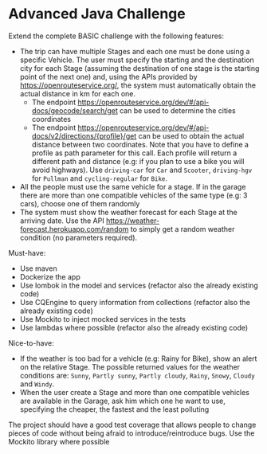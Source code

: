 # Advanced Java Challenge

Extend the complete BASIC challenge with the following features:

- The trip can have multiple Stages and each one must be done using a specific Vehicle. The user must specify the starting and the destination city for each Stage (assuming the destination of one stage is the starting point of the next one) and,
  using the APIs provided by https://openrouteservice.org/, the system must automatically obtain the actual distance in km for each one.
  - The endpoint https://openrouteservice.org/dev/#/api-docs/geocode/search/get can be used to determine the cities coordinates
  - The endpoint https://openrouteservice.org/dev/#/api-docs/v2/directions/{profile}/get can be used to obtain the actual distance between two coordinates. Note that you have to define a profile as path parameter for this call. Each profile will return a different path and distance (e.g: if you plan to use a bike you will avoid highways). Use `driving-car` for `Car` and `Scooter`, `driving-hgv` for `Pullman` and `cycling-regular` for `Bike`.
- All the people must use the same vehicle for a stage. If in the garage there are more than one compatible vehicles of the same type (e.g: 3 cars), choose one of them randomly
- The system must show the weather forecast for each Stage at the arriving date. Use the API https://weather-forecast.herokuapp.com/random to simply get a random weather condition (no parameters required).

Must-have:
- Use maven
- Dockerize the app
- Use lombok in the model and services (refactor also the already existing code)
- Use CQEngine to query information from collections (refactor also the already existing code)
- Use Mockito to inject mocked services in the tests
- Use lambdas where possible (refactor also the already existing code)

Nice-to-have:
- If the weather is too bad for a vehicle (e.g: Rainy for Bike), show an alert on the relative Stage. The possible returned values for the weather conditions are: `Sunny`, `Partly sunny`, `Partly cloudy`, `Rainy`, `Snowy`, `Cloudy` and `Windy`.
- When the user create a Stage and more than one compatible vehicles are available in the Garage, ask him which one he want to use, specifying the cheaper, the fastest and the least polluting

The project should have a good test coverage that allows people to change pieces of code without being afraid to introduce/reintroduce bugs. Use the Mockito library where possible